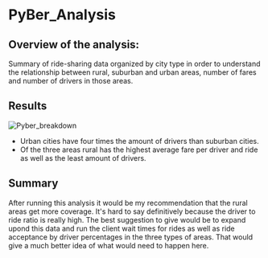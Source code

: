 # PyBer_Analysis

## Overview of the analysis:
Summary of ride-sharing data organized by city type in order to understand the relationship between rural, suburban and urban areas, number of fares and number of drivers in those areas.

## Results

![Pyber_breakdown](https://user-images.githubusercontent.com/90067477/138570535-0c227888-923a-4a45-9978-44ca307e56a3.png)

- Urban cities have four times the amount of drivers than suburban cities. 
- Of the three areas rural has the highest average fare per driver and ride as well as the least amount of drivers.

## Summary
After running this analysis it would be my recommendation that the rural areas get more coverage. It's hard to say definitively because the driver to ride ratio is really high.
The best suggestion to give would be to expand upond this data and run the client wait times for rides as well as ride acceptance by driver percentages in the three types of areas. That would give a much better idea of what would need to happen here. 
